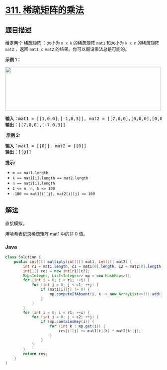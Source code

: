 # [311. 稀疏矩阵的乘法](https://leetcode.cn/problems/sparse-matrix-multiplication)

## 题目描述

<p>给定两个&nbsp;<a href="https://baike.baidu.com/item/%E7%A8%80%E7%96%8F%E7%9F%A9%E9%98%B5" target="_blank">稀疏矩阵</a>&nbsp;：大小为 <code>m x k</code> 的稀疏矩阵 <code>mat1</code> 和大小为 <code>k x n</code> 的稀疏矩阵 <code>mat2</code> ，返回 <code>mat1 x mat2</code> 的结果。你可以假设乘法总是可能的。</p>

<p><strong>示例 1：</strong></p>

<p><img src="https://gcore.jsdelivr.net/gh/doocs/leetcode@main/solution/0300-0399/0311.Sparse%20Matrix%20Multiplication/images/mult-grid.jpg" style="height: 142px; width: 500px;" /></p>

<pre>
<strong>输入：</strong>mat1 = [[1,0,0],[-1,0,3]], mat2 = [[7,0,0],[0,0,0],[0,0,1]]
<strong>输出：</strong>[[7,0,0],[-7,0,3]]
</pre>

<p><strong>&nbsp;示例 2:</strong></p>

<pre>
<b>输入：</b>mat1 = [[0]], mat2 = [[0]]
<b>输出：</b>[[0]]
</pre>

<p><strong>提示:</strong></p>

<ul>
	<li><code>m == mat1.length</code></li>
	<li><code>k == mat1[i].length == mat2.length</code></li>
	<li><code>n == mat2[i].length</code></li>
	<li><code>1 &lt;= m, n, k &lt;= 100</code></li>
	<li><code>-100 &lt;= mat1[i][j], mat2[i][j] &lt;= 100</code></li>
</ul>

## 解法

直接模拟。

用哈希表记录稀疏矩阵 mat1 中的非 0 值。

### **Java**

```java
class Solution {
    public int[][] multiply(int[][] mat1, int[][] mat2) {
        int r1 = mat1.length, c1 = mat1[0].length, c2 = mat2[0].length;
        int[][] res = new int[r1][c2];
        Map<Integer, List<Integer>> mp = new HashMap<>();
        for (int i = 0; i < r1; ++i) {
            for (int j = 0; j < c1; ++j) {
                if (mat1[i][j] != 0) {
                    mp.computeIfAbsent(i, k -> new ArrayList<>()).add(j);
                }
            }
        }
        for (int i = 0; i < r1; ++i) {
            for (int j = 0; j < c2; ++j) {
                if (mp.containsKey(i)) {
                    for (int k : mp.get(i)) {
                        res[i][j] += mat1[i][k] * mat2[k][j];
                    }
                }
            }
        }
        return res;
    }
}
```
